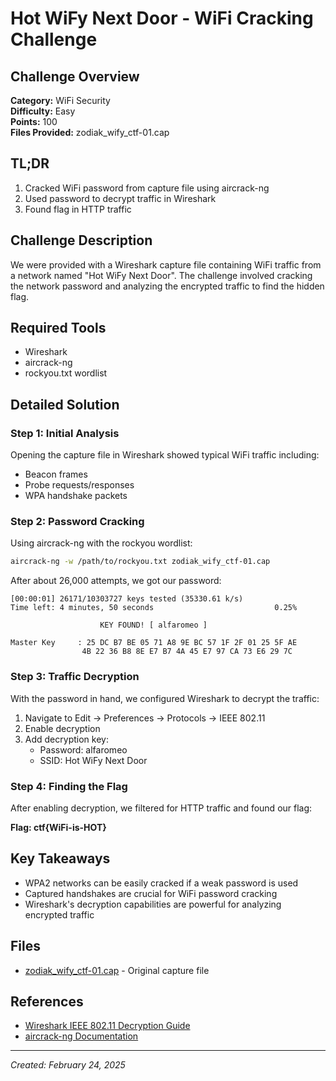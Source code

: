 # Hot WiFy Next Door - WiFi Cracking Challenge

## Challenge Overview
**Category:** WiFi Security  
**Difficulty:** Easy  
**Points:** 100  
**Files Provided:** zodiak_wify_ctf-01.cap

## TL;DR
1. Cracked WiFi password from capture file using aircrack-ng
2. Used password to decrypt traffic in Wireshark
3. Found flag in HTTP traffic

## Challenge Description
We were provided with a Wireshark capture file containing WiFi traffic from a network named "Hot WiFy Next Door". The challenge involved cracking the network password and analyzing the encrypted traffic to find the hidden flag.

## Required Tools
- Wireshark
- aircrack-ng
- rockyou.txt wordlist

## Detailed Solution

### Step 1: Initial Analysis
Opening the capture file in Wireshark showed typical WiFi traffic including:
- Beacon frames
- Probe requests/responses
- WPA handshake packets

### Step 2: Password Cracking
Using aircrack-ng with the rockyou wordlist:

```bash
aircrack-ng -w /path/to/rockyou.txt zodiak_wify_ctf-01.cap
```

After about 26,000 attempts, we got our password:
```
[00:00:01] 26171/10303727 keys tested (35330.61 k/s)
Time left: 4 minutes, 50 seconds                           0.25%

                    KEY FOUND! [ alfaromeo ]

Master Key     : 25 DC B7 BE 05 71 A8 9E BC 57 1F 2F 01 25 5F AE
                4B 22 36 B8 8E E7 B7 4A 45 E7 97 CA 73 E6 29 7C
```

### Step 3: Traffic Decryption
With the password in hand, we configured Wireshark to decrypt the traffic:

1. Navigate to Edit → Preferences → Protocols → IEEE 802.11
2. Enable decryption
3. Add decryption key:
   - Password: alfaromeo
   - SSID: Hot WiFy Next Door

### Step 4: Finding the Flag
After enabling decryption, we filtered for HTTP traffic and found our flag:

**Flag: ctf{WiFi-is-HOT}**

## Key Takeaways
- WPA2 networks can be easily cracked if a weak password is used
- Captured handshakes are crucial for WiFi password cracking
- Wireshark's decryption capabilities are powerful for analyzing encrypted traffic

## Files
- [zodiak_wify_ctf-01.cap](./zodiak_wify_ctf-01.cap) - Original capture file

## References
- [Wireshark IEEE 802.11 Decryption Guide](https://wiki.wireshark.org/HowToDecrypt802.11)
- [aircrack-ng Documentation](https://www.aircrack-ng.org/doku.php?id=documentation)

---
*Created: February 24, 2025*  
